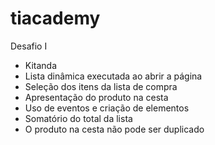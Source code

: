 # tiacademy

Desafio I
- Kitanda
- Lista dinâmica executada ao abrir a página
- Seleção dos itens da lista de compra
- Apresentação do produto na cesta
- Uso de eventos e criação de elementos
- Somatório do total da lista
- O produto na cesta não pode ser duplicado
